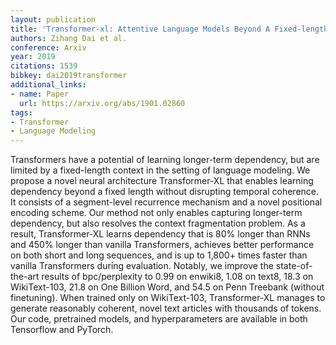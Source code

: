 ```yaml
---
layout: publication
title: 'Transformer-xl: Attentive Language Models Beyond A Fixed-length Context'
authors: Zihang Dai et al.
conference: Arxiv
year: 2019
citations: 1539
bibkey: dai2019transformer
additional_links:
- name: Paper
  url: https://arxiv.org/abs/1901.02860
tags:
- Transformer
- Language Modeling
---
```

Transformers have a potential of learning longer-term dependency, but are
limited by a fixed-length context in the setting of language modeling. We
propose a novel neural architecture Transformer-XL that enables learning
dependency beyond a fixed length without disrupting temporal coherence. It
consists of a segment-level recurrence mechanism and a novel positional
encoding scheme. Our method not only enables capturing longer-term dependency,
but also resolves the context fragmentation problem. As a result,
Transformer-XL learns dependency that is 80% longer than RNNs and 450% longer
than vanilla Transformers, achieves better performance on both short and long
sequences, and is up to 1,800+ times faster than vanilla Transformers during
evaluation. Notably, we improve the state-of-the-art results of bpc/perplexity
to 0.99 on enwiki8, 1.08 on text8, 18.3 on WikiText-103, 21.8 on One Billion
Word, and 54.5 on Penn Treebank (without finetuning). When trained only on
WikiText-103, Transformer-XL manages to generate reasonably coherent, novel
text articles with thousands of tokens. Our code, pretrained models, and
hyperparameters are available in both Tensorflow and PyTorch.